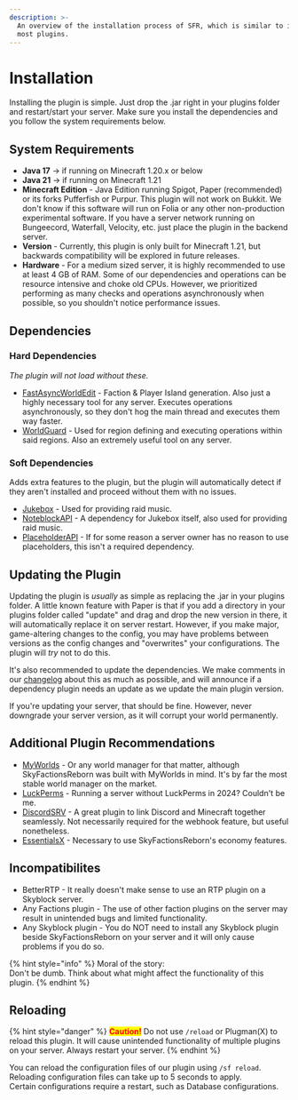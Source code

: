 ```yaml
---
description: >-
  An overview of the installation process of SFR, which is similar to installing
  most plugins.
---
```


# Installation

Installing the plugin is simple. Just drop the .jar right in your plugins folder and restart/start your server. Make sure you install the dependencies and you follow the system requirements below.

## System Requirements

* **Java 17** -> if running on Minecraft 1.20.x or below
* **Java 21** -> if running on Minecraft 1.21
* **Minecraft Edition** - Java Edition running Spigot, Paper (recommended) or its forks Pufferfish or Purpur. This plugin will not work on Bukkit. We don't know if this software will run on Folia or any other non-production experimental software. If you have a server network running on Bungeecord, Waterfall, Velocity, etc. just place the plugin in the backend server.
* **Version** - Currently, this plugin is only built for Minecraft 1.21, but backwards compatibility will be explored in future releases.
* **Hardware** - For a medium sized server, it is highly recommended to use at least 4 GB of RAM. Some of our dependencies and operations can be resource intensive and choke old CPUs. However, we prioritized performing as many checks and operations asynchronously when possible, so you shouldn't notice performance issues.

## Dependencies

### Hard Dependencies

_The plugin will not load without these._

* [FastAsyncWorldEdit](https://github.com/IntellectualSites/FastAsyncWorldEdit/) - Faction & Player Island generation. Also just a highly necessary tool for any server. Executes operations asynchronously, so they don't hog the main thread and executes them way faster.
* [WorldGuard](https://github.com/EngineHub/WorldGuard) - Used for region defining and executing operations within said regions. Also an extremely useful tool on any server.

### Soft Dependencies

Adds extra features to the plugin, but the plugin will automatically detect if they aren't installed and proceed without them with no issues.

* [Jukebox](https://github.com/SkytAsul/JukeBox) - Used for providing raid music.
* [NoteblockAPI](https://github.com/koca2000/NoteBlockAPI) - A dependency for Jukebox itself, also used for providing raid music.
* [PlaceholderAPI](https://github.com/koca2000/NoteBlockAPI) - If for some reason a server owner has no reason to use placeholders, this isn't a required dependency.

## Updating the Plugin

Updating the plugin is _usually_ as simple as replacing the .jar in your plugins folder. A little known feature with Paper is that if you add a directory in your plugins folder called "update" and drag and drop the new version in there, it will automatically replace it on server restart. However, if you make major, game-altering changes to the config, you may have problems between versions as the config changes and "overwrites" your configurations. The plugin will _try_ not to do this.

It's also recommended to update the dependencies. We make comments in our [changelog](https://discord.com/channels/1252801398601420852/1253064708530110484) about this as much as possible, and will announce if a dependency plugin needs an update as we update the main plugin version.

If you're updating your server, that should be fine. However, never downgrade your server version, as it will corrupt your world permanently.

## Additional Plugin Recommendations

* [MyWorlds](https://github.com/bergerhealer/MyWorlds) - Or any world manager for that matter, although SkyFactionsReborn was built with MyWorlds in mind. It's by far the most stable world manager on the market.
* [LuckPerms](https://luckperms.net/download) - Running a server without LuckPerms in 2024? Couldn't be me.
* [DiscordSRV](https://github.com/DiscordSRV/DiscordSRV) - A great plugin to link Discord and Minecraft together seamlessly. Not necessarily required for the webhook feature, but useful nonetheless.
* [EssentialsX](https://github.com/EssentialsX/Essentials) - Necessary to use SkyFactionsReborn's economy features.

## Incompatibilites

* BetterRTP - It really doesn't make sense to use an RTP plugin on a Skyblock server.
* Any Factions plugin - The use of other faction plugins on the server may result in unintended bugs and limited functionality.
* Any Skyblock plugin - You do NOT need to install any Skyblock plugin beside SkyFactionsReborn on your server and it will only cause problems if you do so.

{% hint style="info" %}
Moral of the story:\
Don't be dumb. Think about what might affect the functionality of this plugin.
{% endhint %}

## Reloading

{% hint style="danger" %}
<mark style="color:red;">**Caution!**</mark> Do not use `/reload` or Plugman(X) to reload this plugin. It will cause unintended functionality of multiple plugins on your server. Always restart your server.
{% endhint %}

You can reload the configuration files of our plugin using `/sf reload`. Reloading configuration files can take up to 5 seconds to apply.\
Certain configurations require a restart, such as Database configurations.
